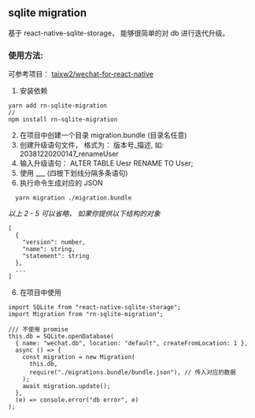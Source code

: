 
## sqlite migration

基于 react-native-sqlite-storage， 能够很简单的对 db 进行迭代升级。

### 使用方法:

可参考项目： [taixw2/wechat-for-react-native](https://github.com/taixw2/wechat-for-react-native)

1. 安装依赖
```
yarn add rn-sqlite-migration
//
npm install rn-sqlite-migration
```
2. 在项目中创建一个目录 migration.bundle (目录名任意)
3. 创建升级语句文件， 格式为： 版本号_描述, 如: 20381220200147_renameUser
4. 输入升级语句： ALTER TABLE Uesr RENAME TO User;
5. 使用 ___ (四根下划线分隔多条语句)
6. 执行命令生成对应的 JSON
```
  yarn migration ./migration.bundle
```

*以上 2 - 5 可以省略， 如果你提供以下结构的对象*

```
[
  {
    "version": number,
    "name": string,
    "statement": string
  },
  ...
]
```

6. 在项目中使用
```
import SQLite from "react-native-sqlite-storage";
import Migration from "rn-sqlite-migration";

/// 不使用 promise
this.db = SQLite.openDatabase(
  { name: "wechat.db", location: "default", createFromLocation: 1 },
  async () => {
    const migration = new Migration(
      this.db,
      require("./migrations.bundle/bundle.json"), // 传入对应的数据
    );
    await migration.update();
  },
  (e) => console.error("db error", e)
);

```



